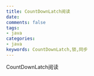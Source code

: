 ```yaml
---
title: CountDownLatch阅读 
date: 
comments: false
tags: 
- java
categories: 
- java
keywords: CountDownLatch,锁,同步
---
```


CountDownLatch阅读